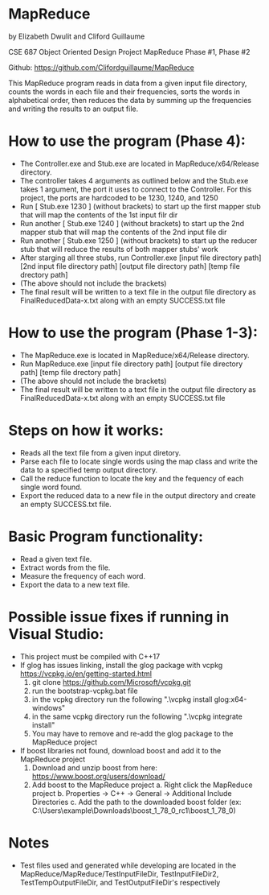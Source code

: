 # MapReduce
by Elizabeth Dwulit and Cliford Guillaume

CSE 687 Object Oriented Design
Project MapReduce
Phase #1, Phase #2

Github: https://github.com/Clifordguillaume/MapReduce

This MapReduce program reads in data from a given input file directory,
counts the words in each file and their frequencies, sorts the words in
alphabetical order, then reduces the data by summing up the frequencies
and writing the results to an output file.


# How to use the program (Phase 4):
- The Controller.exe and Stub.exe are located in MapReduce/x64/Release directory.
- The controller takes 4 arguments as outlined below and the Stub.exe takes 1 argument, the port it uses to connect to the Controller. For this project, the ports are hardcoded to be 1230, 1240, and 1250
- Run [ Stub.exe 1230 ] (without brackets) to start up the first mapper stub that will map the contents of the 1st input filr dir
- Run another [ Stub.exe 1240 ] (without brackets) to start up the 2nd mapper stub that will map the contents of the 2nd input file dir
- Run another [ Stub.exe 1250 ] (without brackets) to start up the reducer stub that will reduce the results of both mapper stubs' work
- After starging all three stubs, run Controller.exe [input file directory path] [2nd input file directory path] [output file directory path] [temp file drectory path]
- (The above should not include the brackets)
- The final result will be written to a text file in the output file directory as FinalReducedData-x.txt along with an empty SUCCESS.txt file

# How to use the program (Phase 1-3):
- The MapReduce.exe is located in MapReduce/x64/Release directory.
- Run MapReduce.exe [input file directory path] [output file directory path] [temp file drectory path]
- (The above should not include the brackets)
- The final result will be written to a text file in the output file directory as FinalReducedData-x.txt along with an empty SUCCESS.txt file

# Steps on how it works:
- Reads all the text file from a given input diretory.
- Parse each file to locate single words using the map class and write the data to a specified temp output directory.
- Call the reduce function to locate the key and the fequency of each single word found.
- Export the reduced data to a new file in the output directory and create an empty SUCCESS.txt file.

# Basic Program functionality:
- Read a given text file.
- Extract words from the file.
- Measure the frequency of each word.
- Export the data to a new text file.

# Possible issue fixes if running in Visual Studio:
- This project must be compiled with C++17
- If glog has issues linking, install the glog package with vcpkg https://vcpkg.io/en/getting-started.html
	1. git clone https://github.com/Microsoft/vcpkg.git
	2. run the bootstrap-vcpkg.bat file
	3. in the vcpkg directory run the following ".\vcpkg install glog:x64-windows"
	4. in the same vcpkg directory run the following ".\vcpkg integrate install"
	5. You may have to remove and re-add the glog package to the MapReduce project
- If boost libraries not found, download boost and add it to the MapReduce project
	1. Download and unzip boost from here: https://www.boost.org/users/download/
	2. Add boost to the MapReduce project
		a. Right click the MapReduce project
		b. Properties -> C++ -> General -> Additional Include Directories
		c. Add the path to the downloaded boost folder (ex: C:\Users\example\Downloads\boost_1_78_0_rc1\boost_1_78_0)
		
# Notes
- Test files used and generated while developing are located in the MapReduce/MapReduce/TestInputFileDir, TestInputFileDir2, TestTempOutputFileDir, and TestOutputFileDir's respectively
